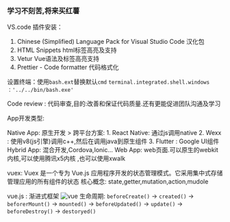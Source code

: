 ### 学习不刻苦,将来买红薯

VS.code 插件安装：
1. Chinese (Simplified) Language Pack for Visual Studio Code 汉化包
2. HTML Snippets html标签高亮及支持
3. Vetur Vue语法及标签高亮支持
4. Prettier - Code formatter 代码格式化


设置终端：使用`bash.ext`替换默认`cmd`
`terminal.integrated.shell.windows ：'../../bin/bash.exe'`

Code review : 代码审查,目的:改善和保证代码质量.还有更能促进团队沟通及学习

App开发类型:

Native App: 原生开发
    > 跨平台方案: 
    1. React Native: 通过js调用native
    2. Wexx : 使用v8(js引擎)调用c++,然后在调用java到原生组件
    3. Flutter : Google UI组件
Hybrid App: 混合开发,Cordova,Ionic...
Web App: web页面.可以原生的webkit内核,可以使用腾讯x5内核 ,也可以使用xwalk

vuex: Vuex 是一个专为 Vue.js 应用程序开发的状态管理模式。它采用集中式存储管理应用的所有组件的状态
核心概念: state,getter,mutation,action,mudole

vue.js : 渐进式框架
![vue](https://cn.vuejs.org/images/lifecycle.png)
生命周期: `beforeCreate()` -> `created()` -> `beforerMount()` -> `mounted()` -> `beforeUpdated()` -> `update()` -> `beforeDestroy()` -> `destoryed()`

